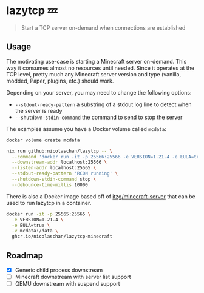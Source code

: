 # lazytcp 💤

> Start a TCP server on-demand when connections are established

## Usage

The motivating use-case is starting a Minecraft server on-demand. This way it consumes almost no resources until needed. Since it operates at the TCP level, pretty much any Minecraft server version and type (vanilla, modded, Paper, plugins, etc.) should work. 

Depending on your server, you may need to change the following options:
- `--stdout-ready-pattern` a substring of a stdout log line to detect when the server is ready
- `--shutdown-stdin-command` the command to send to stop the server

The examples assume you have a Docker volume called `mcdata`:
```bash
docker volume create mcdata
```

```bash
nix run github:nicolaschan/lazytcp -- \
  --command 'docker run -it -p 25566:25566 -e VERSION=1.21.4 -e EULA=true -v mcdata:/data itzg/minecraft-server' \
  --downstream-addr localhost:25566 \
  --listen-addr localhost:25565 \
  --stdout-ready-pattern 'RCON running' \
  --shutdown-stdin-command stop \
  --debounce-time-millis 10000
```

There is also a Docker image based off of [itzg/minecraft-server](https://github.com/itzg/docker-minecraft-server) that can be used to run lazytcp in a container.

```bash
docker run -it -p 25565:25565 \
  -e VERSION=1.21.4 \
  -e EULA=true \
  -v mcdata:/data \
  ghcr.io/nicolaschan/lazytcp-minecraft
```

## Roadmap
- [x] Generic child process downstream
- [ ] Minecraft downstream with server list support
- [ ] QEMU downstream with suspend support
